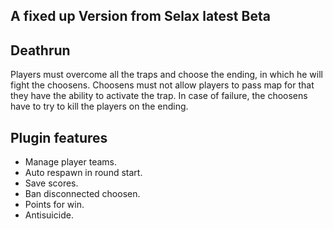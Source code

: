 ## A fixed up Version from Selax latest Beta

## Deathrun
Players must overcome all the traps and choose the ending, in which he will fight the choosens. 
Choosens must not allow players to pass map for that they have the ability to activate the trap. In case of failure, the choosens have to try to kill the players on the ending.

## Plugin features
- Manage player teams.
- Auto respawn in round start.
- Save scores.
- Ban disconnected choosen.
- Points for win.
- Antisuicide.
